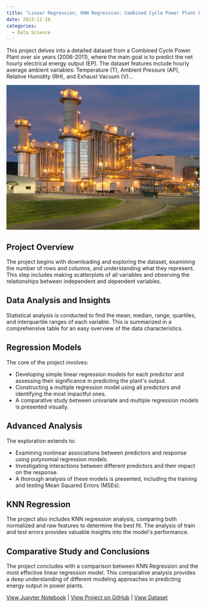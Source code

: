 ```yaml
---
title: "Linear Regression, KNN Regression: Combined Cycle Power Plant Data"
date: 2023-12-18
categories:
  - Data Science
---
```


This project delves into a detailed dataset from a Combined Cycle Power Plant over six years (2006-2011), where the main goal is to predict the net hourly electrical energy output (EP). The dataset features include hourly average ambient variables: Temperature (T), Ambient Pressure (AP), Relative Humidity (RH), and Exhaust Vacuum (V)...

![Alt text for image](/assets/images/Combined-Cycle-Power-Plant.jpeg)

<!--more-->

## Project Overview
The project begins with downloading and exploring the dataset, examining the number of rows and columns, and understanding what they represent. This step includes making scatterplots of all variables and observing the relationships between independent and dependent variables.

## Data Analysis and Insights
Statistical analysis is conducted to find the mean, median, range, quartiles, and interquartile ranges of each variable. This is summarized in a comprehensive table for an easy overview of the data characteristics.

## Regression Models
The core of the project involves:
- Developing simple linear regression models for each predictor and assessing their significance in predicting the plant's output.
- Constructing a multiple regression model using all predictors and identifying the most impactful ones.
- A comparative study between univariate and multiple regression models is presented visually.

## Advanced Analysis
The exploration extends to:
- Examining nonlinear associations between predictors and response using polynomial regression models.
- Investigating interactions between different predictors and their impact on the response.
- A thorough analysis of these models is presented, including the training and testing Mean Squared Errors (MSEs).

## KNN Regression
The project also includes KNN regression analysis, comparing both normalized and raw features to determine the best fit. The analysis of train and test errors provides valuable insights into the model's performance.

## Comparative Study and Conclusions
The project concludes with a comparison between KNN Regression and the most effective linear regression model. This comparative analysis provides a deep understanding of different modeling approaches in predicting energy output in power plants.

[View Jupyter Notebook](https://nbviewer.org/github/Payapulli/Payapulli.github.io/blob/main/jupyter-notebooks/Vertebral-Column-Datset-KNN.ipynb) | 
[View Project on GitHub](URL_to_your_GitHub_repository) |
[View Dataset](https://archive.ics.uci.edu/ml/datasets/Combined+Cycle+Power+Plant)